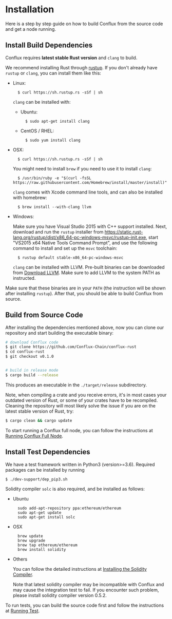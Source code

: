 # Installation

Here is a step by step guide on how to build Conflux from the source code and get a node running.

## Install Build Dependencies

Conflux requires **latest stable Rust version** and `clang` to build.

We recommend installing Rust through [rustup](https://www.rustup.rs/). If you don't already have `rustup` or `clang`, you can install them like this:

* Linux:

        $ curl https://sh.rustup.rs -sSf | sh
    `clang` can be installed with:

    - Ubuntu:

            $ sudo apt-get install clang
    
    - CentOS / RHEL: 

            $ sudo yum install clang

* OSX:

        $ curl https://sh.rustup.rs -sSf | sh

    You might need to install `brew` if you need to use it to install `clang`:

        $ /usr/bin/ruby -e "$(curl -fsSL https://raw.githubusercontent.com/Homebrew/install/master/install)"
    
    `clang` comes with Xcode command line tools, and can also be installed with homebrew:
    
        $ brew install --with-clang llvm    

* Windows:

    Make sure you have Visual Studio 2015 with C++ support installed. Next, download and run the `rustup` installer from https://static.rust-lang.org/rustup/dist/x86_64-pc-windows-msvc/rustup-init.exe, start "VS2015 x64 Native Tools Command Prompt", and use the following command to install and set up the `msvc` toolchain:

        $ rustup default stable-x86_64-pc-windows-msvc

    `clang` can be installed with LLVM. Pre-built binaries can be downloaded from [Download LLVM](https://releases.llvm.org/download.html#8.0.0). Make sure to add LLVM to the system PATH as instructed.

Make sure that these binaries are in your `PATH` (the instruction will be shown after installing `rustup`). After that, you should be able to build Conflux from source.

## Build from Source Code
After installing the dependencies mentioned above, now you can clone our repository and start building the executable binary:

```bash
# download Conflux code
$ git clone https://github.com/Conflux-Chain/conflux-rust
$ cd conflux-rust
$ git checkout v0.1.0


# build in release mode
$ cargo build --release
```

This produces an executable in the `./target/release` subdirectory.

Note, when compiling a crate and you receive errors, it's in most cases your outdated version of Rust, or some of your crates have to be recompiled. Cleaning the repository will most likely solve the issue if you are on the latest stable version of Rust, try:

```bash
$ cargo clean && cargo update
```

To start running a Conflux full node, you can follow the instructions at [Running Conflux Full Node](get_started.md#running-conflux-full-node).

## Install Test Dependencies

We have a test framework written in Python3 (version>=3.6). Required packages can be installed by running
```bash
$ ./dev-support/dep_pip3.sh
```

Solidity compiler `solc` is also required, and be installed as follows:

* Ubuntu

        sudo add-apt-repository ppa:ethereum/ethereum
        sudo apt-get update
        sudo apt-get install solc

* OSX

        brew update
        brew upgrade
        brew tap ethereum/ethereum
        brew install solidity

* Others

    You can follow the detailed instructions at [Installing the Solidity Compiler](https://solidity.readthedocs.io/en/v0.5.7/installing-solidity.html#binary-packages).

    Note that latest solidity compiler may be incompatible with Conflux and may cause the integration test to fail. If you encounter such problem, please install solidity compiler version 0.5.2.

To run tests, you can build the source code first and follow the instructions at [Running Test](get_started.md#running-test).

